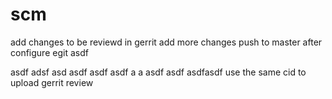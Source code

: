scm
===
add changes to be reviewd in gerrit
add more changes
push to master after configure egit
asdf

asdf
adsf
asd
asdf
asdf
asdf
a
a
asdf
asdf
asdfasdf
use the same cid to upload gerrit review